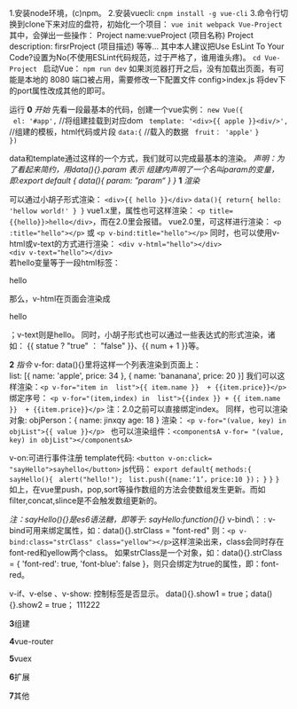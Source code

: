 1.安装node环境，(c)npm。
2.安装vuecli:
`cnpm install -g vue-cli`
3.命令行切换到clone下来对应的盘符，初始化一个项目：
`vue init webpack Vue-Project`
其中，会弹出一些操作：
Project name:vueProject   (项目名称)
Project description: firsrProject (项目描述)
等等...
其中本人建议把Use EsLint To Your Code?设置为No(不使用ESLint代码规范，过于严格了，谁用谁头疼)。
`cd Vue-Project `
启动Vue：
`npm run dev`
如果浏览器打开之后，没有加载出页面，有可能是本地的 8080 端口被占用，需要修改一下配置文件 config>index.js 将dev下的port属性改成其他的即可。

运行
**0**
*开始*
先看一段最基本的代码，创建一个vue实例：
`new Vue({`  
 ` el: '#app',`                                                          //将组建挂载到对应dom
` template: '<div>{{ apple }}<div/>',`                     //组建的模板，html代码或片段
    `data:{`                                                               //载入的数据
         ` fruit： 'apple'`
   ` }     `                                  
`})`

data和template通过这样的一个方式，我们就可以完成最基本的渲染。
*声明：为了看起来简约，用data(){}.param 表示 组建内声明了一个名叫param的变量，即:export default {
    data(){
       param: ”param“
    }
}*
**1**
*渲染*

可以通过小胡子形式渲染：
`<div>{{ hello }}</div>`
`data(){
    return{
       hello: 'hellow world!'
   }
}`
   vue1.x里，属性也可这样渲染：
   `<p title={{hello}}>hello</div>`，而在2.0里会报错。
   vue2.0里，可这样进行渲染：
  `<p :title="hello"></p>` 或 `<p v-bind:title="hello"></p>`
同时，也可以使用v-html或v-text的方式进行渲染：
`<div v-html="hello"></div>`  
`<div v-text="hello"></div>`  
若hello变量等于一段html标签：<p>hello</p> 那么，v-html在页面会渲染成<p>hello</p>；v-text则是hello。
同时，小胡子形式也可以通过一些表达式的形式渲染，诸如：
{{ statue ? "true" ： "false" }}、{{ num + 1 }}等。

**2**
*指令*
v-for:
   data(){}里将这样一个列表渲染到页面上：  
   list: [{
          name: 'apple',
          price: 34
       },
       {
         name: 'bananana',
         price: 20
     }]
我们可以这样渲染：`<p v-for="item in  list">{{ item.name }}  + {{item.price}}</p>`
绑定序号： `<p v-for="(item,index) in  list">{{index }} + {{ item.name }}  + {{item.price}}</p>` 注：2.0之前可以直接绑定index。
同样，也可以渲染对象:
objPerson：{
   name: jinxqy
   age: 18
}
渲染： `<p v-for="(value, key) in objList">{{ value }}</p> `
也可以渲染组件：`<componentsA v-for= "(value, key) in objList"></componentsA>`

v-on:可进行事件注册
 template代码:
 `<button v-on:click= "sayHello">sayhello</button>`
js代码：
`export default{`
    `methods:{`
        `sayHello(){`
          ` alert("hello!");`
         ` list.push({name:‘1’，price:10 })；`
       `}`
   `}`
`}`
如上，在vue里push，pop,sort等操作数组的方法会使数组发生更新。而如filter,concat,slince是不会触发数组更新的。

*注：sayHello(){}是es6语法糖，即等于: sayHello:function(){}*
v-bind\：  :
  v-bind可用来绑定属性，如：data(){}.strClass = "font-red" 则：`<p v-bind:class="strClass" class="yellow"></p>`这样渲染出来，class会同时存在font-red和yellow两个class。
如果strClass是一个对象，如：data(){}.strClass = { 'font-red': true, 'font-blue': false }，则只会绑定为true的属性，即：font-red。

v-if、v-else 、v-show:
控制标签是否显示。
data(){}.show1 = true；data(){}.show2 = true；
<span v-if="show1">111</span><span v-else="paramA">222</span>






**3**组建


**4**vue-router


**5**vuex


**6**扩展


**7**其他
